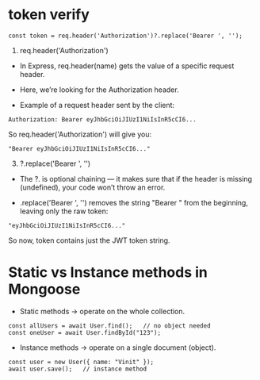 # token verify 
```
const token = req.header('Authorization')?.replace('Bearer ', '');
```
1)  req.header('Authorization')
- In Express, req.header(name) gets the value of a specific request header.

- Here, we’re looking for the Authorization header.

- Example of a request header sent by the client:

```
Authorization: Bearer eyJhbGciOiJIUzI1NiIsInR5cCI6...
```
So req.header('Authorization') will give you:

```
"Bearer eyJhbGciOiJIUzI1NiIsInR5cCI6..."
```
3)  ?.replace('Bearer ', '')
- The ?. is optional chaining — it makes sure that if the header is missing (undefined), your code won’t throw an error.

- .replace('Bearer ', '') removes the string "Bearer " from the beginning, leaving only the raw token:

```
"eyJhbGciOiJIUzI1NiIsInR5cCI6..."
```
So now, token contains just the JWT token string.


# Static vs Instance methods in Mongoose

- Static methods → operate on the whole collection.
```
const allUsers = await User.find();   // no object needed
const oneUser = await User.findById("123");
```

- Instance methods → operate on a single document (object).
```
const user = new User({ name: "Vinit" });
await user.save();   // instance method
```